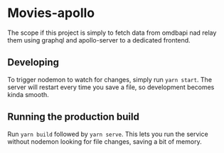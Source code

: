 # Movies-apollo

The scope if this project is simply to fetch data from omdbapi nad relay them using graphql and apollo-server to a dedicated frontend.

## Developing

To trigger nodemon to watch for changes, simply run `yarn start`. The server will restart every time you save a file, so development becomes kinda smooth.

## Running the production build

Run `yarn build` followed by `yarn serve`. This lets you run the service without nodemon looking for file changes, saving a bit of memory.